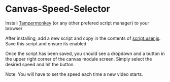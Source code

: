 # Canvas-Speed-Selector

Install [Tampermonkey](https://www.tampermonkey.net/) (or any other prefered script manager) to your browser

After installing, add a new script and copy in the contents of [script.user.js](script.user.js). Save this script and ensure its enabled

Once the script has been saved, you should see a dropdown and a button in the upper right corner of the canvas module screen. Simply select the desired speed and hit the button.

Note: You will have to set the speed each time a new video starts.
